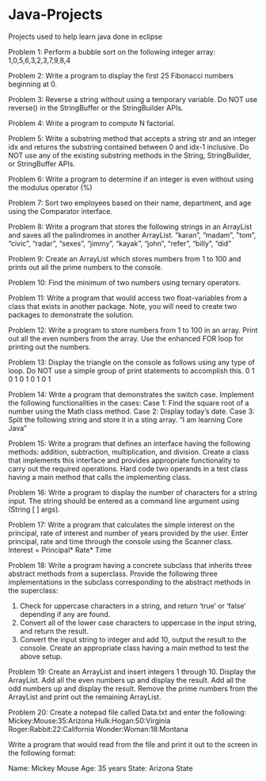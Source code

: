 # Java-Projects

Projects used to help learn java done in eclipse

Problem 1: Perform a bubble sort on the following integer array:  1,0,5,6,3,2,3,7,9,8,4

Problem 2: Write a program to display the first 25 Fibonacci numbers beginning at 0. 

Problem 3: Reverse a string without using a temporary variable.  Do NOT use reverse() in the StringBuffer or the StringBuilder APIs.

Problem 4: Write a program to compute N factorial.

Problem 5: Write a substring method that accepts a string str and an integer idx and returns the substring contained between 0 and idx-1 inclusive.  Do NOT use any of the existing substring methods in the String, StringBuilder, or StringBuffer APIs.

Problem 6: Write a program to determine if an integer is even without using the modulus operator (%)

Problem 7: Sort two employees based on their name, department, and age using the Comparator interface.

Problem 8: Write a program that stores the following strings in an ArrayList and saves all the palindromes in another ArrayList.
“karan”, “madam”, ”tom”, “civic”, “radar”, “sexes”, “jimmy”, “kayak”, “john”,  “refer”, “billy”, “did”

Problem 9: Create an ArrayList which stores numbers from 1 to 100 and prints out all the prime numbers to the console.

Problem 10: Find the minimum of two numbers using ternary operators.

Problem 11: Write a program that would access two float-variables from a class that exists in another package. Note, you will need to create two packages to demonstrate the solution.

Problem 12: Write a program to store numbers from 1 to 100 in an array. Print out all the even numbers from the array. Use the enhanced FOR loop for printing out the numbers.

Problem 13: Display the triangle on the console as follows using any type of loop.  Do NOT use a simple group of print statements to accomplish this.
    0
    1 0
    1 0 1
    0 1 0 1
 
Problem 14: Write a program that demonstrates the switch case. Implement the following functionalities in the cases:
Case 1: Find the square root of a number using the Math class method. 
Case 2: Display today’s date.
Case 3: Split the following string and store it in a sting array. 
		“I am learning Core Java”
    
Problem 15: Write a program that defines an interface having the following methods: addition, subtraction, multiplication, and division.  Create a class that implements this interface and provides appropriate functionality to carry out the required operations. Hard code two operands in a test class having a main method that calls the implementing class.

Problem 16: Write a program to display the number of characters for a string input. The string should be entered as a command line argument using (String [ ] args).

Problem 17: Write a program that calculates the simple interest on the principal, rate of interest and number of years provided by the user. Enter principal, rate and time through the console using the Scanner class.
          Interest = Principal* Rate* Time

Problem 18: Write a program having a concrete subclass that inherits three abstract methods from a superclass.  Provide the following three implementations in the subclass corresponding to the abstract methods in the superclass: 

1.	Check for uppercase characters in a string, and return ‘true’ or ‘false’ depending if any are found.
2.	Convert all of the lower case characters to uppercase in the input string, and return the result. 
3.	Convert the input string to integer and add 10, output the result to the console.
Create an appropriate class having a main method to test the above setup.


Problem 19: Create an ArrayList and insert integers 1 through 10. Display the ArrayList. Add all the even numbers up and display the result. Add all the odd numbers up and display the result. Remove the prime numbers from the ArrayList and print out the remaining ArrayList.

Problem 20: Create a notepad file called Data.txt and enter the following: 
Mickey:Mouse:35:Arizona
Hulk:Hogan:50:Virginia
Roger:Rabbit:22:California
Wonder:Woman:18:Montana

Write a program that would read from the file and print it out to the screen in the following format:

Name: Mickey Mouse
Age: 35 years
State: Arizona State



